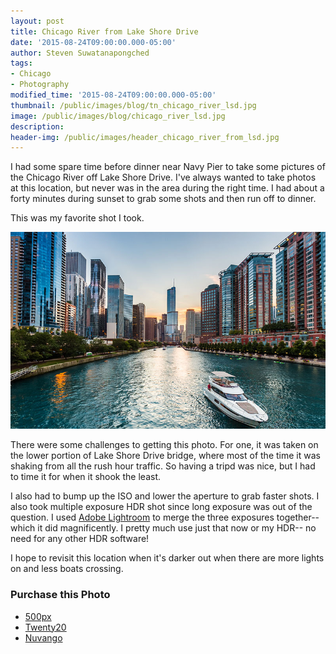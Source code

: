 ```yaml
---
layout: post
title: Chicago River from Lake Shore Drive
date: '2015-08-24T09:00:00.000-05:00'
author: Steven Suwatanapongched
tags:
- Chicago
- Photography
modified_time: '2015-08-24T09:00:00.000-05:00'
thumbnail: /public/images/blog/tn_chicago_river_lsd.jpg
image: /public/images/blog/chicago_river_lsd.jpg
description:
header-img: /public/images/header_chicago_river_from_lsd.jpg
---
```


I had some spare time before dinner near Navy Pier to take some pictures of the Chicago River off Lake Shore Drive. I've always wanted to take photos at this location, but never was in the area during the right time. I had about a forty minutes during sunset to grab some shots and then run off to dinner.

This was my favorite shot I took.

![Chicago River from Lake Shore Drive](/public/images/blog/chicago_river_from_lsd.jpg)

There were some challenges to getting this photo. For one, it was taken on the lower portion of Lake Shore Drive bridge, where most of the time it was shaking from all the rush hour traffic. So having a tripd was nice, but I had to time it for when it shook the least.

I also had to bump up the ISO and lower the aperture to grab faster shots. I also took multiple exposure HDR shot since long exposure was out of the question. I used [Adobe Lightroom](https://www.adobe.com/products/photoshop-lightroom.html) to merge the three exposures together-- which it did magnificently. I pretty much use just that now or my HDR-- no need for any other HDR software!

I hope to revisit this location when it's darker out when there are more lights on and less boats crossing.

### Purchase this Photo
* [500px](https://500px.com/photo/119287141/chicago-river-from-lake-shore-drive-by-steven-suwatanapongched?ctx_page=1&from=user&user_id=747967)
* [Twenty20](https://www.twenty20.com/photos/ecb831ce-49a8-4575-a8c2-55c03be6d726)
* [Nuvango](http://nuvango.com/sunpech/chicago-river-from-lake-shore-drive)
